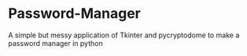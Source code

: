 # Password-Manager
A simple but messy application of Tkinter and pycryptodome to make a password manager in python
